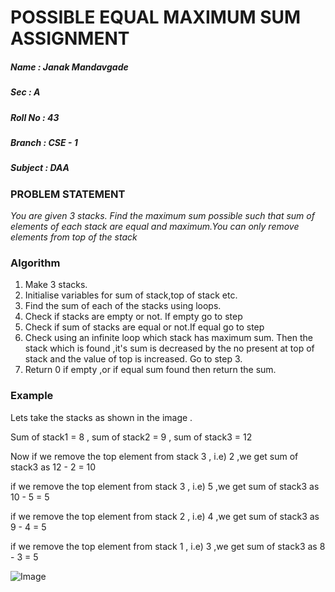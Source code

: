 # POSSIBLE EQUAL MAXIMUM SUM ASSIGNMENT


##### Name : Janak Mandavgade
##### Sec  : A
##### Roll No : 43
##### Branch : CSE - 1
##### Subject : DAA 

### PROBLEM STATEMENT

*You are given 3 stacks. Find the maximum sum possible such that sum of elements of each stack are equal and maximum.You can only remove elements from top of the stack*


### Algorithm

1. Make 3 stacks.
2. Initialise variables for sum of stack,top of stack etc.
3. Find the sum of each of the stacks using loops.
4. Check if stacks are empty or not. If empty go to step 
5. Check if sum of stacks are equal or not.If equal go to step 
6. Check using an infinite loop which stack has maximum sum. Then the stack which is found ,it's sum is decreased by the no present at top of stack and the        value of top is increased. Go to step 3.
7. Return 0 if empty ,or if equal sum found then return the sum.

### Example 

Lets take the stacks as shown in the image .

Sum of stack1 = 8 , sum of stack2 = 9 , sum of stack3 = 12

Now if we remove the top element from stack 3 , i.e) 2 ,we get sum of stack3 as 12 - 2 = 10

if we remove the top element from stack 3 , i.e) 5 ,we get sum of stack3 as 10 - 5 = 5

if we remove the top element from stack 2 , i.e) 4 ,we get sum of stack3 as 9 - 4 = 5

if we remove the top element from stack 1 , i.e) 3 ,we get sum of stack3 as 8 - 3 = 5

![Image](https://media.geeksforgeeks.org/wp-content/cdn-uploads/Find-maximum-sum-possible-equal-sum-of-three-stacks-2.png)

